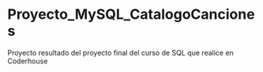 # Proyecto_MySQL_CatalogoCanciones
Proyecto resultado del proyecto final del curso de SQL que realice en Coderhouse
